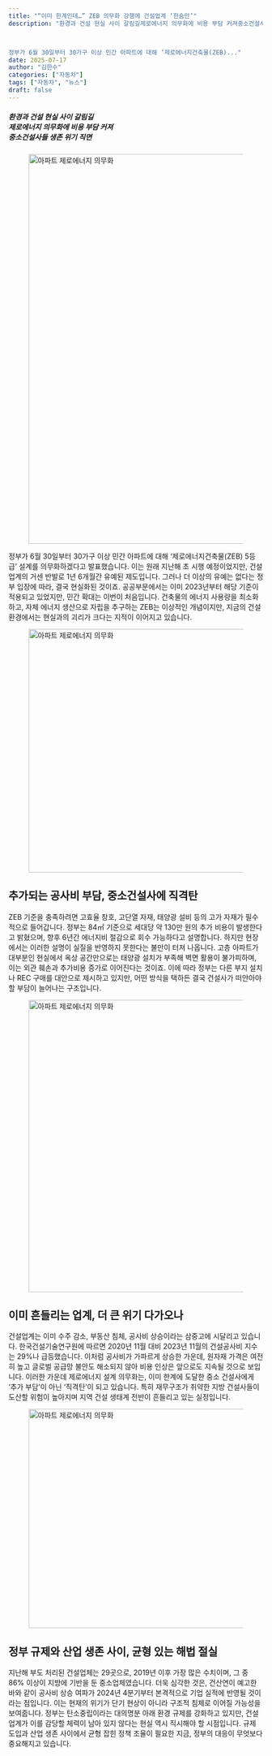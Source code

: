 ```yaml
---
title: "“이미 한계인데…” ZEB 의무화 강행에 건설업계 ‘한숨만’"
description: "환경과 건설 현실 사이 갈림길제로에너지 의무화에 비용 부담 커져중소건설사들 생존 위기 직면



정부가 6월 30일부터 30가구 이상 민간 아파트에 대해 ‘제로에너지건축물(ZEB)..."
date: 2025-07-17
author: "김한수"
categories: ["자동차"]
tags: ["자동차", "뉴스"]
draft: false
---
```


<div class="entry-content" itemprop="text">
<h5 class="wp-block-heading" id="%25ed%2599%2598%25ea%25b2%25bd%25ea%25b3%25bc-%25ea%25b1%25b4%25ec%2584%25a4-%25ed%2598%2584%25ec%258b%25a4-%25ec%2582%25ac%25ec%259d%25b4-%25ea%25b0%2588%25eb%25a6%25bc%25ea%25b8%25b8%25ec%25a0%259c%25eb%25a1%259c%25ec%2597%2590%25eb%2584%2588%25ec%25a7%2580-%25ec%259d%2598%25eb%25ac%25b4%25ed%2599%2594%25ec%2597%2590"><strong>환경과 건설 현실 사이 갈림길<br/>제로에너지 의무화에 비용 부담 커져<br/>중소건설사들 생존 위기 직면</strong></h5>
<div class="wp-block-image">
<figure class="aligncenter size-full"><img alt="아파트 제로에너지 의무화" class="wp-image-15838" decoding="async" fetchpriority="high" height="768" src="/images/car/이미-한계인데-zeb-의무화-강행에-건설업계-한숨만-1.png" width="1024"/></figure></div>

<p>정부가 6월 30일부터 30가구 이상 민간 아파트에 대해 ‘제로에너지건축물(ZEB) 5등급’ 설계를 의무화하겠다고 발표했습니다. 이는 원래 지난해 초 시행 예정이었지만, 건설업계의 거센 반발로 1년 6개월간 유예된 제도입니다. 그러나 더 이상의 유예는 없다는 정부 입장에 따라, 결국 현실화된 것이죠. 공공부문에서는 이미 2023년부터 해당 기준이 적용되고 있었지만, 민간 확대는 이번이 처음입니다. 건축물의 에너지 사용량을 최소화하고, 자체 에너지 생산으로 자립을 추구하는 ZEB는 이상적인 개념이지만, 지금의 건설 환경에서는 현실과의 괴리가 크다는 지적이 이어지고 있습니다.</p>
<div class="wp-block-image">
<figure class="aligncenter size-full"><img alt="아파트 제로에너지 의무화" class="wp-image-15839" decoding="async" height="480" src="/images/car/이미-한계인데-zeb-의무화-강행에-건설업계-한숨만-2.png" width="720"/></figure></div>
<h2 class="wp-block-heading"><strong>추가되는 공사비 부담, 중소건설사에 직격탄</strong></h2>
<p>ZEB 기준을 충족하려면 고효율 창호, 고단열 자재, 태양광 설비 등의 고가 자재가 필수적으로 들어갑니다. 정부는 84㎡ 기준으로 세대당 약 130만 원의 추가 비용이 발생한다고 밝혔으며, 향후 6년간 에너지비 절감으로 회수 가능하다고 설명합니다. 하지만 현장에서는 이러한 설명이 실질을 반영하지 못한다는 불만이 터져 나옵니다. 고층 아파트가 대부분인 현실에서 옥상 공간만으로는 태양광 설치가 부족해 벽면 활용이 불가피하며, 이는 외관 훼손과 추가비용 증가로 이어진다는 것이죠. 이에 따라 정부는 다른 부지 설치나 REC 구매를 대안으로 제시하고 있지만, 어떤 방식을 택하든 결국 건설사가 떠안아야 할 부담이 늘어나는 구조입니다.</p>
<div class="wp-block-image">
<figure class="aligncenter size-full"><img alt="아파트 제로에너지 의무화" class="wp-image-15840" decoding="async" height="576" src="/images/car/이미-한계인데-zeb-의무화-강행에-건설업계-한숨만-3.png" width="1024"/></figure></div>
<h2 class="wp-block-heading"><strong>이미 흔들리는 업계, 더 큰 위기 다가오나</strong></h2>
<p>건설업계는 이미 수주 감소, 부동산 침체, 공사비 상승이라는 삼중고에 시달리고 있습니다. 한국건설기술연구원에 따르면 2020년 11월 대비 2023년 11월의 건설공사비 지수는 29%나 급등했습니다. 이처럼 공사비가 가파르게 상승한 가운데, 원자재 가격은 여전히 높고 글로벌 공급망 불안도 해소되지 않아 비용 인상은 앞으로도 지속될 것으로 보입니다. 이러한 가운데 제로에너지 설계 의무화는, 이미 한계에 도달한 중소 건설사에게 ‘추가 부담’이 아닌 ‘직격탄’이 되고 있습니다. 특히 재무구조가 취약한 지방 건설사들이 도산할 위험이 높아지며 지역 건설 생태계 전반이 흔들리고 있는 실정입니다.</p>
<div class="wp-block-image">
<figure class="aligncenter size-full"><img alt="아파트 제로에너지 의무화" class="wp-image-15841" decoding="async" height="432" loading="lazy" src="/images/car/이미-한계인데-zeb-의무화-강행에-건설업계-한숨만-4.png" width="768"/></figure></div>
<h2 class="wp-block-heading"><strong>정부 규제와 산업 생존 사이, 균형 있는 해법 절실</strong></h2>
<p>지난해 부도 처리된 건설업체는 29곳으로, 2019년 이후 가장 많은 수치이며, 그 중 86% 이상이 지방에 기반을 둔 중소업체였습니다. 더욱 심각한 것은, 건산연이 예고한 바와 같이 공사비 상승 여파가 2024년 4분기부터 본격적으로 기업 실적에 반영될 것이라는 점입니다. 이는 현재의 위기가 단기 현상이 아니라 구조적 침체로 이어질 가능성을 보여줍니다. 정부는 탄소중립이라는 대의명분 아래 환경 규제를 강화하고 있지만, 건설업계가 이를 감당할 체력이 남아 있지 않다는 현실 역시 직시해야 할 시점입니다. 규제 도입과 산업 생존 사이에서 균형 잡힌 정책 조율이 필요한 지금, 정부의 대응이 무엇보다 중요해지고 있습니다.</p>
<!-- CONTENT END 1 -->
</div>
